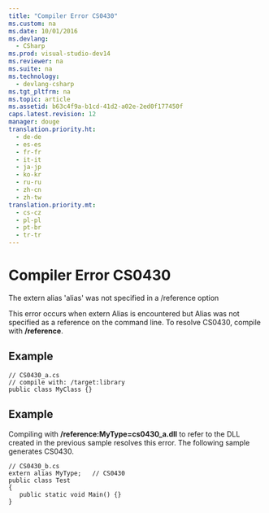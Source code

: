 ```yaml
---
title: "Compiler Error CS0430"
ms.custom: na
ms.date: 10/01/2016
ms.devlang: 
  - CSharp
ms.prod: visual-studio-dev14
ms.reviewer: na
ms.suite: na
ms.technology: 
  - devlang-csharp
ms.tgt_pltfrm: na
ms.topic: article
ms.assetid: b63c4f9a-b1cd-41d2-a02e-2ed0f177450f
caps.latest.revision: 12
manager: douge
translation.priority.ht: 
  - de-de
  - es-es
  - fr-fr
  - it-it
  - ja-jp
  - ko-kr
  - ru-ru
  - zh-cn
  - zh-tw
translation.priority.mt: 
  - cs-cz
  - pl-pl
  - pt-br
  - tr-tr
---
```

# Compiler Error CS0430
The extern alias 'alias' was not specified in a /reference option  
  
 This error occurs when extern Alias is encountered but Alias was not specified as a reference on the command line. To resolve CS0430, compile with **/reference**.  
  
## Example  
  
```  
// CS0430_a.cs  
// compile with: /target:library   
public class MyClass {}  
```  
  
## Example  
 Compiling with **/reference:MyType=cs0430_a.dll** to refer to the DLL created in the previous sample resolves this error. The following sample generates CS0430.  
  
```  
// CS0430_b.cs  
extern alias MyType;   // CS0430  
public class Test   
{  
   public static void Main() {}  
}  
  
```